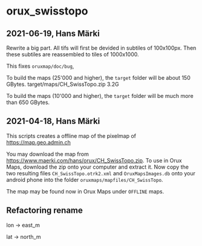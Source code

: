 # orux_swisstopo

## 2021-06-19, Hans Märki

Rewrite a big part. All tifs will first be devided in subtiles of 100x100px.
Then these subtiles are reassembled to tiles of 1000x1000.

This fixes `oruxmap/doc/bug`,

To build the maps (25'000 and higher), the `target` folder will be about 150 GBytes.
target/maps/CH_SwissTopo.zip 3.2G

To build the maps (10'000 and higher), the `target` folder will be much more than 650 GBytes.

## 2021-04-18, Hans Märki

This scripts creates a offline map of the pixelmap of https://map.geo.admin.ch

You may download the map from https://www.maerki.com/hans/orux/CH_SwissTopo.zip.
To use in Orux Maps, download the zip onto your computer and extract it.
Now copy the two resulting files `CH_SwissTopo.otrk2.xml` and `OruxMapsImages.db` onto your android phone into the folder `oruxmaps/mapfiles/CH_SwissTopo`.

The map may be found now in Orux Maps under `OFFLINE` maps.


## Refactoring rename

lon -> east_m

lat -> north_m


